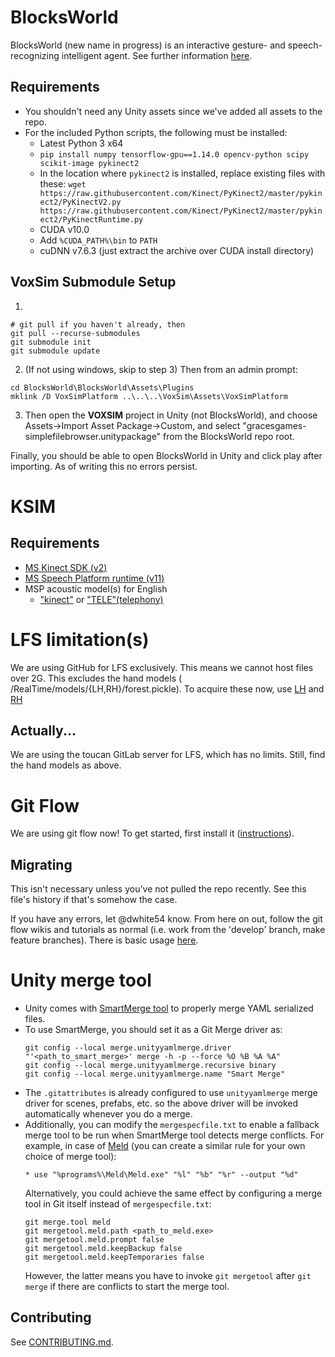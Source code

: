 # BlocksWorld
BlocksWorld (new name in progress) is an interactive gesture- and speech-recognizing intelligent agent. See further information [here](https://www.cs.colostate.edu/~draper/CwC.php).

## Requirements
- You shouldn't need any Unity assets since we've added all assets to the repo.
- For the included Python scripts, the following must be installed:
   - Latest Python 3 x64
   - `pip install numpy tensorflow-gpu==1.14.0 opencv-python scipy scikit-image pykinect2`
   - In the location where `pykinect2` is installed, replace existing files with these:
   `wget https://raw.githubusercontent.com/Kinect/PyKinect2/master/pykinect2/PyKinectV2.py https://raw.githubusercontent.com/Kinect/PyKinect2/master/pykinect2/PyKinectRuntime.py`
   - CUDA v10.0
   - Add `%CUDA_PATH%\bin` to `PATH`
   - cuDNN v7.6.3 (just extract the archive over CUDA install directory)
   
## VoxSim Submodule Setup
1. 
```
# git pull if you haven't already, then
git pull --recurse-submodules
git submodule init
git submodule update
```
2. (If not using windows, skip to step 3) Then from an admin prompt:
```
cd BlocksWorld\BlocksWorld\Assets\Plugins
mklink /D VoxSimPlatform ..\..\..\VoxSim\Assets\VoxSimPlatform
```
3. Then open the **VOXSIM** project in Unity (not BlocksWorld), and choose Assets->Import Asset Package->Custom, and select "gracesgames-simplefilebrowser.unitypackage" from the BlocksWorld repo root.

Finally, you should be able to open BlocksWorld in Unity and click play after importing. As of writing this no errors persist.

# KSIM
## Requirements
* [MS Kinect SDK (v2)](https://www.microsoft.com/en-us/download/details.aspx?id=44561)
* [MS Speech Platform runtime (v11)](https://www.microsoft.com/en-us/download/details.aspx?id=27225)
* MSP acoustic model(s) for English 
    * ["kinect"](https://www.microsoft.com/en-us/download/details.aspx?id=34809) or ["TELE"(telephony)](https://www.microsoft.com/en-us/download/details.aspx?id=27224) 

# LFS limitation(s)
We are using GitHub for LFS exclusively. This means we cannot host files over 2G. This excludes the hand models ( /RealTime/models/{LH,RH}/forest.pickle). To acquire these now, use [LH](http://www.cs.colostate.edu/~vision/hand_models/LH/forest.pickle) and [RH](http://www.cs.colostate.edu/~vision/hand_models/RH/forest.pickle)

## Actually...
We are using the toucan GitLab server for LFS, which has no limits. Still, find the hand models as above.

# Git Flow
We are using git flow now! To get started, first install it ([instructions](https://github.com/nvie/gitflow/wiki/Installation)). 

## Migrating
This isn't necessary unless you've not pulled the repo recently. See this file's history if that's somehow the case.

If you have any errors, let @dwhite54 know. From here on out, follow the git flow wikis and tutorials as normal (i.e. work from the 'develop' branch, make feature branches). There is basic usage [here](https://github.com/nvie/gitflow).

# Unity merge tool
- Unity comes with [SmartMerge tool](https://docs.unity3d.com/Manual/SmartMerge.html) to properly merge YAML serialized files.
- To use SmartMerge, you should set it as a Git Merge driver as:
  ```
  git config --local merge.unityyamlmerge.driver "'<path_to_smart_merge>' merge -h -p --force %O %B %A %A"
  git config --local merge.unityyamlmerge.recursive binary
  git config --local merge.unityyamlmerge.name "Smart Merge"
  ```
- The `.gitattributes` is already configured to use `unityyamlmerge` merge driver for scenes, prefabs, etc. so the above driver will be invoked automatically whenever you do a merge.
- Additionally, you can modify the `mergespecfile.txt` to enable a fallback merge tool to be run when SmartMerge tool detects merge conflicts. For example, in case of [Meld](http://meldmerge.org) (you can create a similar rule for your own choice of merge tool):
  ```
  * use "%programs%\Meld\Meld.exe" "%l" "%b" "%r" --output "%d"
  ```
  Alternatively, you could achieve the same effect by configuring a merge tool in Git itself instead of `mergespecfile.txt`:
  ```
  git merge.tool meld
  git mergetool.meld.path <path_to_meld.exe>
  git mergetool.meld.prompt false
  git mergetool.meld.keepBackup false
  git mergetool.meld.keepTemporaries false
  ```
  However, the latter means you have to invoke `git mergetool` after `git merge` if there are conflicts to start the merge tool.

## Contributing
See [CONTRIBUTING.md](./CONTRIBUTING.md).
